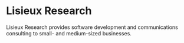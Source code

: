 # Lisieux Research

Lisieux Research provides software development and communications consulting to 
small- and medium-sized businesses.
